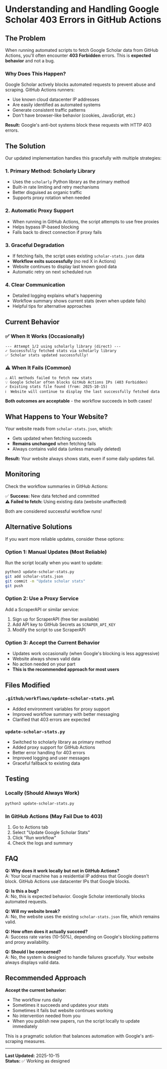 # Understanding and Handling Google Scholar 403 Errors in GitHub Actions

## The Problem

When running automated scripts to fetch Google Scholar data from GitHub Actions, you'll often encounter **403 Forbidden** errors. This is **expected behavior** and not a bug.

### Why Does This Happen?

Google Scholar actively blocks automated requests to prevent abuse and scraping. GitHub Actions runners:
- Use known cloud datacenter IP addresses
- Are easily identified as automated systems
- Generate consistent traffic patterns
- Don't have browser-like behavior (cookies, JavaScript, etc.)

**Result:** Google's anti-bot systems block these requests with HTTP 403 errors.

## The Solution

Our updated implementation handles this gracefully with multiple strategies:

### 1. **Primary Method: Scholarly Library**
- Uses the `scholarly` Python library as the primary method
- Built-in rate limiting and retry mechanisms
- Better disguised as organic traffic
- Supports proxy rotation when needed

### 2. **Automatic Proxy Support**
- When running in GitHub Actions, the script attempts to use free proxies
- Helps bypass IP-based blocking
- Falls back to direct connection if proxy fails

### 3. **Graceful Degradation**
- If fetching fails, the script uses existing `scholar-stats.json` data
- **Workflow exits successfully** (no red X in Actions)
- Website continues to display last known good data
- Automatic retry on next scheduled run

### 4. **Clear Communication**
- Detailed logging explains what's happening
- Workflow summary shows current stats (even when update fails)
- Helpful tips for alternative approaches

## Current Behavior

### ✅ When It Works (Occasionally)
```
--- Attempt 1/2 using scholarly library (direct) ---
✓ Successfully fetched stats via scholarly library
✅ Scholar stats updated successfully!
```

### ⚠️ When It Fails (Common)
```
⚠️ All methods failed to fetch new stats
💡 Google Scholar often blocks GitHub Actions IPs (403 Forbidden)
✓ Existing stats file found (from: 2025-10-15)
ℹ️  Website will continue to display the last successfully fetched data
```

**Both outcomes are acceptable** - the workflow succeeds in both cases!

## What Happens to Your Website?

Your website reads from `scholar-stats.json`, which:
- Gets updated when fetching succeeds
- **Remains unchanged** when fetching fails
- Always contains valid data (unless manually deleted)

**Result:** Your website always shows stats, even if some daily updates fail.

## Monitoring

Check the workflow summaries in GitHub Actions:

✅ **Success:** New data fetched and committed  
⚠️ **Failed to fetch:** Using existing data (website unaffected)

Both are considered successful workflow runs!

## Alternative Solutions

If you want more reliable updates, consider these options:

### Option 1: Manual Updates (Most Reliable)
Run the script locally when you want to update:
```bash
python3 update-scholar-stats.py
git add scholar-stats.json
git commit -m "Update scholar stats"
git push
```

### Option 2: Use a Proxy Service
Add a ScraperAPI or similar service:
1. Sign up for ScraperAPI (free tier available)
2. Add API key to GitHub Secrets as `SCRAPER_API_KEY`
3. Modify the script to use ScraperAPI

### Option 3: Accept the Current Behavior
- Updates work occasionally (when Google's blocking is less aggressive)
- Website always shows valid data
- No action needed on your part
- **This is the recommended approach for most users**

## Files Modified

### `.github/workflows/update-scholar-stats.yml`
- Added environment variables for proxy support
- Improved workflow summary with better messaging
- Clarified that 403 errors are expected

### `update-scholar-stats.py`
- Switched to scholarly library as primary method
- Added proxy support for GitHub Actions
- Better error handling for 403 errors
- Improved logging and user messages
- Graceful fallback to existing data

## Testing

### Locally (Should Always Work)
```bash
python3 update-scholar-stats.py
```

### In GitHub Actions (May Fail Due to 403)
1. Go to Actions tab
2. Select "Update Google Scholar Stats"
3. Click "Run workflow"
4. Check the logs and summary

## FAQ

**Q: Why does it work locally but not in GitHub Actions?**  
A: Your local machine has a residential IP address that Google doesn't block. GitHub Actions use datacenter IPs that Google blocks.

**Q: Is this a bug?**  
A: No, this is expected behavior. Google Scholar intentionally blocks automated requests.

**Q: Will my website break?**  
A: No, the website uses the existing `scholar-stats.json` file, which remains valid.

**Q: How often does it actually succeed?**  
A: Success rate varies (10-50%), depending on Google's blocking patterns and proxy availability.

**Q: Should I be concerned?**  
A: No, the system is designed to handle failures gracefully. Your website always displays valid data.

## Recommended Approach

**Accept the current behavior:**
- The workflow runs daily
- Sometimes it succeeds and updates your stats
- Sometimes it fails but website continues working
- No intervention needed from you
- When you publish new papers, run the script locally to update immediately

This is a pragmatic solution that balances automation with Google's anti-scraping measures.

---

**Last Updated:** 2025-10-15  
**Status:** ✅ Working as designed
